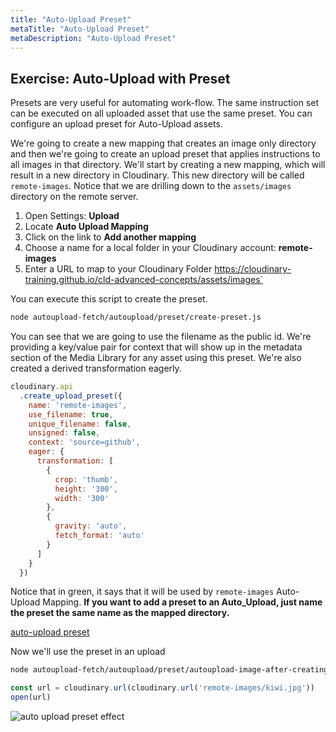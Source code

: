 ```yaml
---
title: "Auto-Upload Preset"
metaTitle: "Auto-Upload Preset"
metaDescription: "Auto-Upload Preset"
---
```


## Exercise: Auto-Upload with Preset

Presets are very useful for automating work-flow.  The same instruction set can be executed on all uploaded asset that use the same preset.  You can configure an upload preset for Auto-Upload assets.  

We're going to create a new mapping that creates an image only directory and then we're going to create an upload preset that applies instructions to all images in that directory.  We'll start by creating a new mapping, which will result in a new directory in Cloudinary.  This new directory will be called `remote-images`.  Notice that we are drilling down to the `assets/images` directory on the remote server.

1. Open Settings: **Upload** 
2. Locate **Auto Upload Mapping**
3. Click on the link to **Add another mapping**
4. Choose a name for a local folder in your Cloudinary account: **remote-images**
5. Enter a URL to map to your Cloudinary Folder https://cloudinary-training.github.io/cld-advanced-concepts/assets/images`

You can execute this script to create the preset.

```bash
node autoupload-fetch/autoupload/preset/create-preset.js
```
You can see that we are going to use the filename as the public id.  We're providing a key/value pair for context that will show up in the metadata section of the Media Library for any asset using this preset.  We're also created a derived transformation eagerly.

```javascript
cloudinary.api
  .create_upload_preset({
    name: 'remote-images',
    use_filename: true,
    unique_filename: false,
    unsigned: false,
    context: 'source=github',
    eager: {
      transformation: [
        {
          crop: 'thumb',
          height: '300',
          width: '300'
        },
        {
          gravity: 'auto',
          fetch_format: 'auto'
        }
      ]
    }
  })
```
Notice that in green, it says that it will be used by `remote-images` Auto-Upload Mapping.  **If you want to add a preset to an Auto_Upload, just name the preset the same name as the mapped directory.**

[auto-upload preset](https://res.cloudinary.com/cloudinary-training/image/upload/v1590612353/book/auto-upload-preset.png)

Now we'll use the preset in an upload

```bash
node autoupload-fetch/autoupload/preset/autoupload-image-after-creating-preset
```

```javascript
const url = cloudinary.url(cloudinary.url('remote-images/kiwi.jpg'))
open(url)
```

![auto upload preset effect](https://res.cloudinary.com/cloudinary-training/image/upload/v1590612795/book/autoupload-preset-effects.png)

